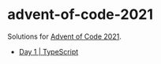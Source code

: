 # advent-of-code-2021

Solutions for [Advent of Code 2021](https://adventofcode.com/2021).

- [Day 1 | TypeScript](./day_1/README.md)
